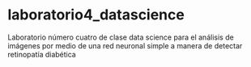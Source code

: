 # laboratorio4_datascience
Laboratorio número cuatro de clase data science para el análisis de imágenes por medio de una red neuronal simple a manera de detectar retinopatía diabética
